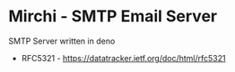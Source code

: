 # Mirchi - SMTP Email Server

SMTP Server written in deno

* RFC5321 - https://datatracker.ietf.org/doc/html/rfc5321